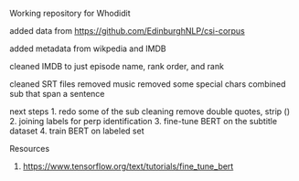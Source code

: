 Working repository for Whodidit

added data from https://github.com/EdinburghNLP/csi-corpus

added metadata from wikpedia and IMDB

cleaned IMDB to just episode name, rank order, and rank

cleaned SRT files
    removed music
    removed some special chars
    combined sub that span a sentence


next steps
    1. redo some of the sub cleaning
        remove double quotes, strip ()
    2. joining labels for perp identification
    3. fine-tune BERT on the subtitle dataset
    4. train BERT on labeled set

Resources
1. https://www.tensorflow.org/text/tutorials/fine_tune_bert


